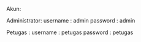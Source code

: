 Akun:

Administrator:
username : admin
password : admin

Petugas :
username : petugas
password : petugas
